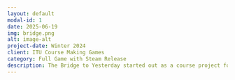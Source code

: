 ```yaml
---
layout: default
modal-id: 1
date: 2025-06-19
img: bridge.png
alt: image-alt
project-date: Winter 2024
client: ITU Course Making Games
category: Full Game with Steam Release
description: The Bridge to Yesterday started out as a course project for Making Games. In January 2024 the game was showcased at Copenhagen Gaming Week, and won the student showcase, earning us tickets to Nordic Game Conference in Malmö in May 2024, where we got to display our game along many amazing professionally made games. I worked as a game programmer on this project, working mainly on movement, camera, and puzzle mechanics. \n Link to Steam - https://store.steampowered.com/app/2786840/The_Bridge_to_Yesterday/
---
```

